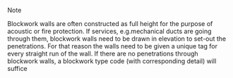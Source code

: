 <span class="transform-to-uppercase">Note</span>

Blockwork walls are often constructed as full height for the purpose of acoustic or fire protection. If services, e.g.mechanical ducts are going through them, blockwork walls need to be drawn in elevation to set-out the penetrations. For that reason the walls need to be given a unique tag for every straight run of the wall. If there are no penetrations through blockwork walls, a blockwork type code (with corresponding detail) will suffice
